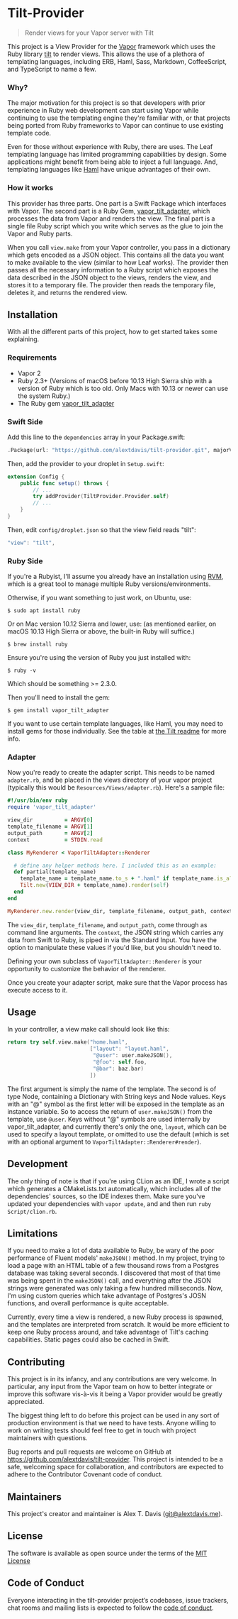 # Tilt-Provider

> Render views for your Vapor server with Tilt

This project is a View Provider for the [Vapor](https://vapor.codes) framework
which uses the Ruby library [tilt](https://github.com/rtomayko/tilt) to render
views. This allows the use of a plethora of templating languages, including
ERB, Haml, Sass, Markdown, CoffeeScript, and TypeScript to name a few.

### Why?

The major motivation for this project is so that developers with prior
experience in Ruby web development can start using Vapor while continuing to use
the templating engine they're familiar with, or that projects being ported from
Ruby frameworks to Vapor can continue to use existing template code.

Even for those without experience with Ruby, there are uses. The Leaf templating
language has limited programming capabilities by design. Some applications might
benefit from being able to inject a full language. And, templating languages
like [Haml](http://haml.info) have unique advantages of their own.

### How it works

This provider has three parts. One part is a Swift Package which interfaces with
Vapor. The second part is a Ruby Gem,
[vapor_tilt_adapter](https://github.com/alextdavis/vapor-tilt-adapter), which
processes the data from Vapor and renders the view. The final part is a single
file Ruby script which you write which serves as the glue to join the Vapor and
Ruby parts.

When you call `view.make` from your Vapor controller, you pass in a dictionary
which gets encoded as a JSON object. This contains all the data you want to make
available to the view (similar to how Leaf works). The provider then passes all
the necessary information to a Ruby script which exposes the data described in
the JSON object to the views, renders the view, and stores it to a temporary
file. The provider then reads the temporary file, deletes it, and returns the
rendered view.

## Installation

With all the different parts of this project, how to get started takes some
explaining.

### Requirements

- Vapor 2
- Ruby 2.3+ (Versions of macOS before 10.13 High Sierra ship with a version of
  Ruby which is too old. Only Macs with 10.13 or newer can use the system Ruby.)
- The Ruby gem
  [vapor_tilt_adapter](https://github.com/alextdavis/vapor-tilt-adapter)

### Swift Side

Add this line to the `dependencies` array in your Package.swift:

```swift
.Package(url: "https://github.com/alextdavis/tilt-provider.git", majorVersion: 0),
```

Then, add the provider to your droplet in `Setup.swift`:

```swift
extension Config {
    public func setup() throws {
        // ...
        try addProvider(TiltProvider.Provider.self)
        // ...
    }
}
```

Then, edit `config/droplet.json` so that the view field reads "tilt":

```swift
"view": "tilt",
```

### Ruby Side

If you're a Rubyist, I'll assume you already have an installation using
[RVM](https://rvm.io), which is a great tool to manage multiple Ruby
versions/environments.

Otherwise, if you want something to just work, on Ubuntu, use:

    $ sudo apt install ruby

Or on Mac version 10.12 Sierra and lower, use: (as mentioned earlier, on macOS
10.13 High Sierra or above, the built-in Ruby will suffice.)

    $ brew install ruby

Ensure you're using the version of Ruby you just installed with:

    $ ruby -v

Which should be something >= 2.3.0.

Then you'll need to install the gem:

    $ gem install vapor_tilt_adapter

If you want to use certain template languages, like Haml, you may need to
install gems for those individually. See the table at
[the Tilt readme](https://github.com/rtomayko/tilt) for more info.

### Adapter

Now you're ready to create the adapter script. This needs to be named
`adapter.rb`, and be placed in the views directory of your vapor project
(typically this would be `Resources/Views/adapter.rb`). Here's a sample file:

```ruby
#!/usr/bin/env ruby
require 'vapor_tilt_adapter'

view_dir          = ARGV[0]
template_filename = ARGV[1]
output_path       = ARGV[2]
context           = STDIN.read

class MyRenderer < VaporTiltAdapter::Renderer

  # define any helper methods here. I included this as an example:
  def partial(template_name)
    template_name = template_name.to_s + ".haml" if template_name.is_a? Symbol
    Tilt.new(VIEW_DIR + template_name).render(self)
  end
end

MyRenderer.new.render(view_dir, template_filename, output_path, context)

```

The `view_dir`, `template_filename`, and `output_path`, come through as command
line arguments. The `context`, the JSON string which carries any data from Swift
to Ruby, is piped in via the Standard Input. You have the option to manipulate
these values if you'd like, but you shouldn't need to.

Defining your own subclass of `VaporTiltAdapter::Renderer` is your opportunity
to customize the behavior of the renderer.

Once you create your adapter script, make sure that the Vapor process has
execute access to it.

## Usage

In your controller, a view make call should look like this:

```swift
return try self.view.make("home.haml",
                          ["layout": "layout.haml",
                           "@user": user.makeJSON(),
                           "@foo": self.foo,
                           "@bar": baz.bar)
                          ])
```

The first argument is simply the name of the template. The second is of type
Node, containing a Dictionary with String keys and Node values. Keys with an
"@" symbol as the first letter will be exposed in the template as an instance
variable. So to access the return of `user.makeJSON()` from the template, use
`@user`. Keys without "@" symbols are used internally by vapor_tilt_adapter, and
currently there's only the one, `layout`, which can be used to specify a layout
template, or omitted to use the default (which is set with an optional argument
to `VaporTiltAdapter::Renderer#render`).

## Development

The only thing of note is that if you're using CLion as an IDE, I wrote a script
which generates a CMakeLists.txt automatically, which includes all of the
dependencies' sources, so the IDE indexes them.
Make sure you've updated your dependencies with `vapor update`, and and then run
`ruby Script/clion.rb`.

## Limitations

If you need to make a lot of data available to Ruby, be wary of the poor
performance of Fluent models' `makeJSON()` method. In my project, trying to load
a page with an HTML table of a few thousand rows from a Postgres database was
taking several seconds. I discovered that most of that time was being spent
in the `makeJSON()` call, and everything after the JSON strings were generated
was only taking a few hundred milliseconds. Now, I'm using custom queries which
take advantage of Postgres's JOSN functions, and overall performance is quite
acceptable.

Currently, every time a view is rendered, a new Ruby process is spawned, and the
templates are interpreted from scratch. It would be more efficient to keep one
Ruby process around, and take advantage of Tilt's caching capabilities. Static
pages could also be cached in Swift.

## Contributing

This project is in its infancy, and any contributions are very welcome.
In particular, any input from the Vapor team on how to better integrate or
improve this software vis-à-vis it being a Vapor provider would be greatly
appreciated.

The biggest thing left to do before this project can be used in any sort of
production environment is that we need to have tests. Anyone willing to work
on writing tests should feel free to get in touch with project maintainers with
questions.

Bug reports and pull requests are welcome on GitHub at
https://github.com/alextdavis/tilt-provider. This project is intended to be
a safe, welcoming space for collaboration, and contributors are expected to
adhere to the Contributor Covenant code of conduct.

## Maintainers

This project's creator and maintainer is Alex T. Davis (git@alextdavis.me).

## License

The software is available as open source under the terms of the
[MIT License](http://opensource.org/licenses/MIT)

## Code of Conduct

Everyone interacting in the tilt-provider project’s codebases, issue trackers,
chat rooms and mailing lists is expected to follow the
[code of conduct](https://github.com/alextdavis/tilt-provider/blob/master/CODE_OF_CONDUCT.md).
